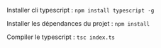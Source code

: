 Installer cli typescript :
`npm install typescript -g`

Installer les dépendances du projet :
`npm install`

Compiler le typescript :
`tsc index.ts`
